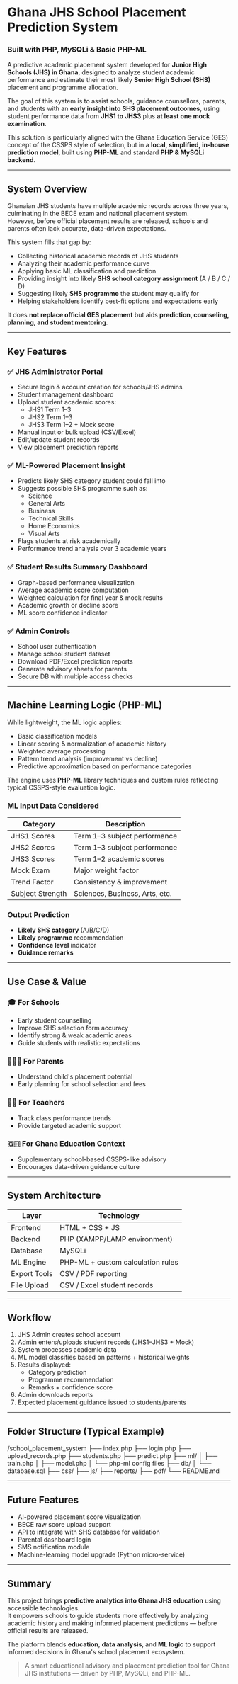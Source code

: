 # Ghana JHS School Placement Prediction System  
### Built with PHP, MySQLi & Basic PHP-ML

A predictive academic placement system developed for **Junior High Schools (JHS) in Ghana**, designed to analyze student academic performance and estimate their most likely **Senior High School (SHS)** placement and programme allocation.  

The goal of this system is to assist schools, guidance counsellors, parents, and students with an **early insight into SHS placement outcomes**, using student performance data from **JHS1 to JHS3** plus **at least one mock examination**.

This solution is particularly aligned with the Ghana Education Service (GES) concept of the CSSPS style of selection, but in a **local, simplified, in-house prediction model**, built using **PHP-ML** and standard **PHP & MySQLi backend**.

---

## System Overview

Ghanaian JHS students have multiple academic records across three years, culminating in the BECE exam and national placement system.  
However, before official placement results are released, schools and parents often lack accurate, data-driven expectations.

This system fills that gap by:

- Collecting historical academic records of JHS students  
- Analyzing their academic performance curve  
- Applying basic ML classification and prediction  
- Providing insight into likely **SHS school category assignment** (A / B / C / D)  
- Suggesting likely **SHS programme** the student may qualify for  
- Helping stakeholders identify best-fit options and expectations early

It does **not replace official GES placement** but aids **prediction, counseling, planning, and student mentoring**.

---

## Key Features

### ✅ JHS Administrator Portal
- Secure login & account creation for schools/JHS admins  
- Student management dashboard  
- Upload student academic scores:  
  - JHS1 Term 1–3  
  - JHS2 Term 1–3  
  - JHS3 Term 1–2 + Mock score  
- Manual input or bulk upload (CSV/Excel)  
- Edit/update student records  
- View placement prediction reports  

### ✅ ML-Powered Placement Insight
- Predicts likely SHS category student could fall into  
- Suggests possible SHS programme such as:  
  - Science  
  - General Arts  
  - Business  
  - Technical Skills  
  - Home Economics  
  - Visual Arts  
- Flags students at risk academically  
- Performance trend analysis over 3 academic years  

### ✅ Student Results Summary Dashboard
- Graph-based performance visualization  
- Average academic score computation  
- Weighted calculation for final year & mock results  
- Academic growth or decline score  
- ML score confidence indicator  

### ✅ Admin Controls
- School user authentication  
- Manage school student dataset  
- Download PDF/Excel prediction reports  
- Generate advisory sheets for parents  
- Secure DB with multiple access checks  

---

## Machine Learning Logic (PHP-ML)

While lightweight, the ML logic applies:

- Basic classification models  
- Linear scoring & normalization of academic history  
- Weighted average processing  
- Pattern trend analysis (improvement vs decline)  
- Predictive approximation based on performance categories  

The engine uses **PHP-ML** library techniques and custom rules reflecting typical CSSPS-style evaluation logic.

### ML Input Data Considered

| Category | Description |
|---|---|
JHS1 Scores | Term 1–3 subject performance  
JHS2 Scores | Term 1–3 subject performance  
JHS3 Scores | Term 1–2 academic scores  
Mock Exam | Major weight factor  
Trend Factor | Consistency & improvement  
Subject Strength | Sciences, Business, Arts, etc.  

### Output Prediction

- **Likely SHS category** (A/B/C/D)
- **Likely programme** recommendation
- **Confidence level** indicator
- **Guidance remarks**

---

## Use Case & Value

### 🎓 For Schools
- Early student counselling  
- Improve SHS selection form accuracy  
- Identify strong & weak academic areas  
- Guide students with realistic expectations  

### 👨‍👩‍👧 For Parents
- Understand child's placement potential  
- Early planning for school selection and fees  

### 🧑‍🏫 For Teachers
- Track class performance trends  
- Provide targeted academic support  

### 🇬🇭 For Ghana Education Context
- Supplementary school-based CSSPS-like advisory  
- Encourages data-driven guidance culture  

---

## System Architecture

| Layer | Technology |
|------|-----------|
Frontend | HTML + CSS + JS |
Backend | PHP (XAMPP/LAMP environment) |
Database | MySQLi |
ML Engine | PHP-ML + custom calculation rules |
Export Tools | CSV / PDF reporting |
File Upload | CSV / Excel student records |

---

## Workflow

1. JHS Admin creates school account  
2. Admin enters/uploads student records (JHS1–JHS3 + Mock)  
3. System processes academic data  
4. ML model classifies based on patterns + historical weights  
5. Results displayed:  
   - Category prediction  
   - Programme recommendation  
   - Remarks + confidence score  
6. Admin downloads reports  
7. Expected placement guidance issued to students/parents  

---

## Folder Structure (Typical Example)
/school_placement_system
├── index.php
├── login.php
├── upload_records.php
├── students.php
├── predict.php
├── ml/
│ ├── train.php
│ ├── model.php
│ └── php-ml config files
├── db/
│ └── database.sql
├── css/
├── js/
├── reports/
├── pdf/
└── README.md


---

## Future Features

- AI-powered placement score visualization  
- BECE raw score upload support  
- API to integrate with SHS database for validation  
- Parental dashboard login  
- SMS notification module  
- Machine-learning model upgrade (Python micro-service)  

---

## Summary

This project brings **predictive analytics into Ghana JHS education** using accessible technologies.  
It empowers schools to guide students more effectively by analyzing academic history and making informed placement predictions — before official results are released.

The platform blends **education**, **data analysis**, and **ML logic** to support informed decisions in Ghana's school placement ecosystem.

> A smart educational advisory and placement prediction tool for Ghana JHS institutions — driven by PHP, MySQLi, and PHP-ML.


